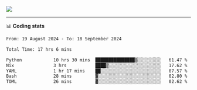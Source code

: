 <picture>
  <source
  srcset="https://github-readme-stats.vercel.app/api?username=sant0s12&show_icons=true&theme=dark"
  media="(prefers-color-scheme: dark)"
  />
  <source
  srcset="https://github-readme-stats.vercel.app/api?username=sant0s12&show_icons=true"
  media="(prefers-color-scheme: light)"
  />
  <img src="https://github-readme-stats.vercel.app/api?username=sant0s12&show_icons=true" />
</picture>

---

📊 **Coding stats**

<!--START_SECTION:waka-->

```txt
From: 19 August 2024 - To: 18 September 2024

Total Time: 17 hrs 6 mins

Python            10 hrs 30 mins  ███████████████▒░░░░░░░░░   61.47 %
Nix               3 hrs           ████▒░░░░░░░░░░░░░░░░░░░░   17.62 %
YAML              1 hr 17 mins    ██░░░░░░░░░░░░░░░░░░░░░░░   07.57 %
Bash              28 mins         ▓░░░░░░░░░░░░░░░░░░░░░░░░   02.80 %
TOML              26 mins         ▓░░░░░░░░░░░░░░░░░░░░░░░░   02.62 %
```

<!--END_SECTION:waka-->
